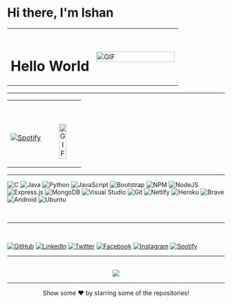 # Hi there, I'm **Ishan**

<!-- <table width="100%">
  <tr>
    <td width="50%">
      <h3>I'm a Full Stack Developer</h3>
      <ul>
        <li>📚 I’m currently learning DSA in and out.</li>
        <li>💪🏼 Future Goals: Learning untill I sleep satisfied.</li>
        <li>⚡ Fun fact: I play Table Tennis 🏓</li>
      </ul>
    </td>
    <td width="50%">
      <img alt="GIF" height="160px" src="https://media.giphy.com/media/du3J3cXyzhj75IOgvA/giphy.gif">
    </td>

  </tr>
</table> -->

<table width="100%"> 
  <tr>
  <td width="50%">
  <br><p align="center">
  <h1>Hello World</h1>
</p>

  </td>
  <td width="50%">
    <img alt="GIF" align="center" width="100%" src="https://media.giphy.com/media/du3J3cXyzhj75IOgvA/giphy.gif">
  </td>

  </table>

---

<table width="100%"> 
  <tr>
  <td width="50%">
      
&nbsp; <br> [![Spotify](https://novatorem.vercel.app/api/spotify)](https://open.spotify.com/user/omnitenebris)

  </td>
  <td width="50%">

<br><p align="center">
<img alt="GIF"  width="50%" src="https://media.giphy.com/media/J5B1Y8QZnzXXbLQIBu/giphy.gif" />

</p>
  </td>
  </table>

<!-- <table width="100%">
  <tr>
  <td width="50%">

&nbsp; <br> [![Spotify](https://novatorem.bgstatic.vercel.app/api/spotify)](https://open.spotify.com/user/go7y0s5sofwe71y51sgkul7vd?si=283bbea9ca254d39)

  </td>
  <td width="50%">
    <img alt="GIF" height="170px" src="https://media.giphy.com/media/J5B1Y8QZnzXXbLQIBu/giphy.gif" />
  </td>
</table> -->

---

![C](https://img.shields.io/badge/c-%2300599C.svg?style=for-the-badge&logo=c&logoColor=white)
![Java](https://img.shields.io/badge/java-%23ED8B00.svg?style=for-the-badge&logo=java&logoColor=white)
![Python](https://img.shields.io/badge/python-3670A0?style=for-the-badge&logo=python&logoColor=ffdd54)
![JavaScript](https://img.shields.io/badge/javascript-%23323330.svg?style=for-the-badge&logo=javascript&logoColor=%23F7DF1E)
![Bootstrap](https://img.shields.io/badge/bootstrap-%23563D7C.svg?style=for-the-badge&logo=bootstrap&logoColor=white)
![NPM](https://img.shields.io/badge/NPM-%23000000.svg?style=for-the-badge&logo=npm&logoColor=white)
![NodeJS](https://img.shields.io/badge/node.js-6DA55F?style=for-the-badge&logo=node.js&logoColor=white)
![Express.js](https://img.shields.io/badge/express.js-%23404d59.svg?style=for-the-badge&logo=express&logoColor=%2361DAFB)
![MongoDB](https://img.shields.io/badge/MongoDB-%234ea94b.svg?style=for-the-badge&logo=mongodb&logoColor=white)
![Visual Studio](https://img.shields.io/badge/Visual%20Studio-5C2D91.svg?style=for-the-badge&logo=visual-studio&logoColor=white)
![Git](https://img.shields.io/badge/git-%23F05033.svg?style=for-the-badge&logo=git&logoColor=white)
![Netlify](https://img.shields.io/badge/netlify-%23000000.svg?style=for-the-badge&logo=netlify&logoColor=#00C7B7)
![Heroku](https://img.shields.io/badge/heroku-%23430098.svg?style=for-the-badge&logo=heroku&logoColor=white)
![Brave](https://img.shields.io/badge/Brave-FB542B?style=for-the-badge&logo=Brave&logoColor=white)
![Android](https://img.shields.io/badge/Android-3DDC84?style=for-the-badge&logo=android&logoColor=white)
![Ubuntu](https://img.shields.io/badge/Ubuntu-E95420?style=for-the-badge&logo=ubuntu&logoColor=white)

<br/>

---

<br/>

[![GitHub](https://img.shields.io/badge/github-%23121011.svg?style=for-the-badge&logo=github&logoColor=white)](https://github.com/ishanbagchi)
[![LinkedIn](https://img.shields.io/badge/linkedin-%230077B5.svg?style=for-the-badge&logo=linkedin&logoColor=white)](https://linkedin.com/in/ishan-bagchi)
[![Twitter](https://img.shields.io/badge/Twitter-%231DA1F2.svg?style=for-the-badge&logo=Twitter&logoColor=white)](https://twitter.com/ishan_bagchi)
[![Facebook](https://img.shields.io/badge/Facebook-%231877F2.svg?style=for-the-badge&logo=Facebook&logoColor=white)](https://facebook.com/ib.perman)
[![Instagram](https://img.shields.io/badge/Instagram-%23E4405F.svg?style=for-the-badge&logo=Instagram&logoColor=white)](https://instagram.com/ib.perman)
[![Spotify](https://img.shields.io/badge/Spotify-1ED760?style=for-the-badge&logo=spotify&logoColor=white)](https://open.spotify.com/user/go7y0s5sofwe71y51sgkul7vd?si=d7a34f27224141f8)

---

<br/>

  <div align="center"> 
     <a href="">
      <img align="center" src="https://github-readme-stats-sigma-five.vercel.app/api?username=ishanbagchi&show_icons=true&count_private=true&theme=calm&line_height=25" />
    </a>
</div

<br/>

---

<p align="center">
Show some ❤️ by starring some of the repositories!
</p>
